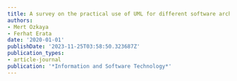 ```yaml
---
title: A survey on the practical use of UML for different software architecture viewpoints
authors:
- Mert Ozkaya
- Ferhat Erata
date: '2020-01-01'
publishDate: '2023-11-25T03:58:50.323687Z'
publication_types:
- article-journal
publication: '*Information and Software Technology*'
---
```

